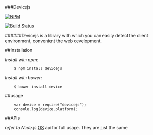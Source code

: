 ###Devicejs

[![NPM](https://nodei.co/npm/devicejs.png)](https://nodei.co/npm/devicejs/)

[![Build Status](https://travis-ci.org/ngot/devicejs.png?branch=master)](https://travis-ci.org/ngot/devicejs)



######Devicejs is a library with which you can easily detect the client environment, convenient the web development.

##Installation

*Install with npm:*
```
	$ npm install devicejs
```

*Install with bower:*
```
	$ bower install device
```

##usage

```
	var device = require("devicejs");
	console.log(device.platform);
```

##APIs

*refer to Node.js* [OS](http://nodejs.org/api/os.html#os_os) api for full usage. They are just the
same.